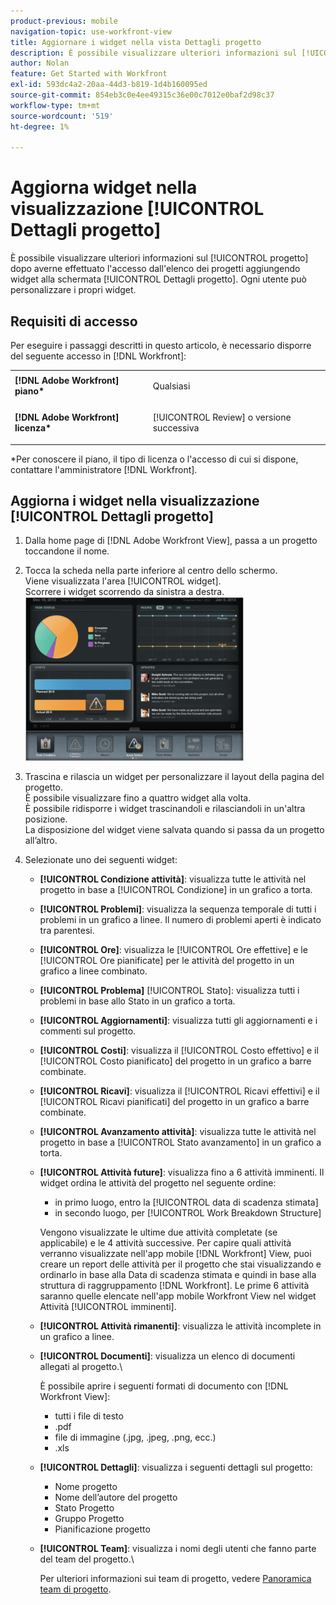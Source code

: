 ```yaml
---
product-previous: mobile
navigation-topic: use-workfront-view
title: Aggiornare i widget nella vista Dettagli progetto
description: È possibile visualizzare ulteriori informazioni sul [!UICONTROL progetto] dopo averne effettuato l'accesso dall'elenco dei progetti aggiungendo widget alla schermata [!UICONTROL Dettagli progetto]. Ogni utente può personalizzare i propri widget.
author: Nolan
feature: Get Started with Workfront
exl-id: 593dc4a2-20aa-44d3-b819-1d4b160095ed
source-git-commit: 854eb3c0e4ee49315c36e00c7012e0baf2d98c37
workflow-type: tm+mt
source-wordcount: '519'
ht-degree: 1%

---
```


# Aggiorna widget nella visualizzazione [!UICONTROL Dettagli progetto]

È possibile visualizzare ulteriori informazioni sul [!UICONTROL progetto] dopo averne effettuato l&#39;accesso dall&#39;elenco dei progetti aggiungendo widget alla schermata [!UICONTROL Dettagli progetto]. Ogni utente può personalizzare i propri widget.

## Requisiti di accesso

Per eseguire i passaggi descritti in questo articolo, è necessario disporre del seguente accesso in [!DNL Workfront]:

<table style="table-layout:auto"> 
 <col> 
 </col> 
 <col> 
 </col> 
 <tbody> 
  <tr> 
   <td role="rowheader"><strong>[!DNL Adobe Workfront] piano*</strong></td> 
   <td> <p>Qualsiasi</p> </td> 
  </tr> 
  <tr> 
   <td role="rowheader"><strong>[!DNL Adobe Workfront] licenza*</strong></td> 
   <td> <p>[!UICONTROL Review] o versione successiva</p> </td> 
  </tr> 
 </tbody> 
</table>

&#42;Per conoscere il piano, il tipo di licenza o l&#39;accesso di cui si dispone, contattare l&#39;amministratore [!DNL Workfront].

## Aggiorna i widget nella visualizzazione [!UICONTROL Dettagli progetto]

1. Dalla home page di [!DNL Adobe Workfront View], passa a un progetto toccandone il nome.
1. Tocca la scheda nella parte inferiore al centro dello schermo.\
   Viene visualizzata l&#39;area [!UICONTROL widget].\
   Scorrere i widget scorrendo da sinistra a destra.\
   ![](assets/screen-shot-2013-009-11-at-8.25.01-am-350x262.png)

1. Trascina e rilascia un widget per personalizzare il layout della pagina del progetto.\
   È possibile visualizzare fino a quattro widget alla volta.\
   È possibile ridisporre i widget trascinandoli e rilasciandoli in un&#39;altra posizione.\
   La disposizione del widget viene salvata quando si passa da un progetto all’altro.

1. Selezionate uno dei seguenti widget:

   * **[!UICONTROL Condizione attività]**: visualizza tutte le attività nel progetto in base a [!UICONTROL Condizione] in un grafico a torta.
   * **[!UICONTROL Problemi]**: visualizza la sequenza temporale di tutti i problemi in un grafico a linee. Il numero di problemi aperti è indicato tra parentesi.
   * **[!UICONTROL Ore]**: visualizza le [!UICONTROL Ore effettive] e le [!UICONTROL Ore pianificate] per le attività del progetto in un grafico a linee combinato.
   * **[!UICONTROL Problema]** [!UICONTROL Stato]: visualizza tutti i problemi in base allo Stato in un grafico a torta.
   * **[!UICONTROL Aggiornamenti]**: visualizza tutti gli aggiornamenti e i commenti sul progetto.
   * **[!UICONTROL Costi]**: visualizza il [!UICONTROL Costo effettivo] e il [!UICONTROL Costo pianificato] del progetto in un grafico a barre combinate.
   * **[!UICONTROL Ricavi]**: visualizza il [!UICONTROL Ricavi effettivi] e il [!UICONTROL Ricavi pianificati] del progetto in un grafico a barre combinate.
   * **[!UICONTROL Avanzamento attività]**: visualizza tutte le attività nel progetto in base a [!UICONTROL Stato avanzamento] in un grafico a torta.
   * **[!UICONTROL Attività future]**: visualizza fino a 6 attività imminenti. Il widget ordina le attività del progetto nel seguente ordine:

      * in primo luogo, entro la [!UICONTROL data di scadenza stimata]
      * in secondo luogo, per [!UICONTROL Work Breakdown Structure]

     Vengono visualizzate le ultime due attività completate (se applicabile) e le 4 attività successive. Per capire quali attività verranno visualizzate nell&#39;app mobile [!DNL Workfront] View, puoi creare un report delle attività per il progetto che stai visualizzando e ordinarlo in base alla Data di scadenza stimata e quindi in base alla struttura di raggruppamento [!DNL Workfront]. Le prime 6 attività saranno quelle elencate nell&#39;app mobile Workfront View nel widget Attività [!UICONTROL imminenti].

   * **[!UICONTROL Attività rimanenti]**: visualizza le attività incomplete in un grafico a linee.
   * **[!UICONTROL Documenti]**: visualizza un elenco di documenti allegati al progetto.\

     È possibile aprire i seguenti formati di documento con [!DNL Workfront View]:

      * tutti i file di testo
      * .pdf
      * file di immagine (.jpg, .jpeg, .png, ecc.)
      * .xls
   * **[!UICONTROL Dettagli]**: visualizza i seguenti dettagli sul progetto:

      * Nome progetto
      * Nome dell’autore del progetto
      * Stato Progetto
      * Gruppo Progetto
      * Pianificazione progetto
   * **[!UICONTROL Team]**: visualizza i nomi degli utenti che fanno parte del team del progetto.\

     Per ulteriori informazioni sui team di progetto, vedere [Panoramica team di progetto](../../../manage-work/projects/planning-a-project/project-team-overview.md).
